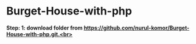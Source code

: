 # Burget-House-with-php
<b>Step: 1: download folder from https://github.com/nurul-komor/Burget-House-with-php.git.<br>
<br>
